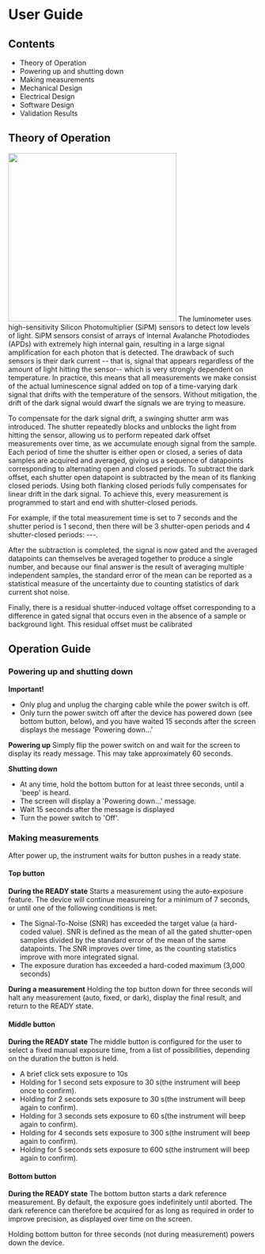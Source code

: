 # User Guide

## Contents
- Theory of Operation
- Powering up and shutting down
- Making measurements
- Mechanical Design
- Electrical Design
- Software Design
- Validation Results

## Theory of Operation
<img src = "https://user-images.githubusercontent.com/30475643/114794262-ee839280-9d40-11eb-962d-150d2e095a7a.png" width="340">
The luminometer uses high-sensitivity Silicon Photomultiplier (SiPM) sensors to detect low levels of light. SiPM sensors consist of arrays of internal Avalanche Photodiodes (APDs) with extremely high internal gain, resulting in a large signal amplification for each photon that is detected. The drawback of such sensors is their dark current -- that is, signal that appears regardless of the amount of light hitting the sensor-- which is very strongly dependent on temperature. In practice, this means that all measurements we make consist of the actual luminescence signal added on top of a time-varying dark signal that drifts with the temperature of the sensors. Without mitigation, the drift of the dark signal would dwarf the signals we are trying to measure.

To compensate for the dark signal drift, a swinging shutter arm was introduced. The shutter repeatedly blocks and unblocks the light from hitting the sensor, allowing us to perform repeated dark offset measurements over time, as we accumulate enough signal from the sample. Each period of time the shutter is either open or closed, a series of data samples are acquired and averaged, giving us a sequence of datapoints corresponding to alternating open and closed periods. To subtract the dark offset, each shutter open datapoint is subtracted by the mean of its flanking closed periods. Using both flanking closed periods fully compensates for linear drift in the dark signal. To achieve this, every measurement is programmed to start and end with shutter-closed periods.

For example, if the total measurement time is set to 7 seconds and the shutter period is 1 second, then there will be 3 shutter-open periods and 4 shutter-closed periods: _-_-_-_. 

After the subtraction is completed, the signal is now gated and the averaged datapoints can themselves be averaged together to produce a single number, and because our final answer is the result of averaging multiple independent samples, the standard error of the mean can be reported as a statistical measure of the uncertainty due to counting statistics of dark current shot noise. 

Finally, there is a residual shutter-induced voltage offset corresponding to a difference in gated signal that occurs even in the absence of a sample or background light. This residual offset must be calibrated 

## Operation Guide

### Powering up and shutting down
__Important!__
- Only plug and unplug the charging cable while the power switch is off.
- Only turn the power switch off after the device has powered down (see bottom button, below), and you have waited 15 seconds after the screen displays the message 'Powering down...'

__Powering up__
Simply flip the power switch on and wait for the screen to display its ready message. This may take approximately 60 seconds. 

__Shutting down__ 
- At any time, hold the bottom button for at least three seconds, until a 'beep' is heard. 
- The screen will display a 'Powering down...' message. 
- Wait 15 seconds after the message is displayed
- Turn the power switch to 'Off'.

### Making measurements
After power up, the instrument waits for button pushes in a ready state.

#### Top button
__During the READY state__
Starts a measurement using the auto-exposure feature. The device will continue measureing for a minimum of 7 seconds, or until one of the following conditions is met:
- The Signal-To-Noise (SNR) has exceeded the target value (a hard-coded value). SNR is defined as the mean of all the gated shutter-open samples divided by the standard error of the mean of the same datapoints. The SNR improves over time, as the counting statistics improve with more integrated signal.
- The exposure duration has exceeded a hard-coded maximum (3,000 seconds)

__During a measurement__
Holding the top button down for three seconds will halt any measurement (auto, fixed, or dark), display the final result, and return to the READY state.

#### Middle button
__During the READY state__
The middle button is configured for the user to select a fixed manual exposure time, from a list of possibilities, depending on the duration the button is held. 
- A brief click sets exposure to 10s
- Holding for 1 second sets exposure to 30 s(the instrument will beep once to confirm). 
- Holding for 2 seconds sets exposure to 30 s(the instrument will beep again to confirm). 
- Holding for 3 seconds sets exposure to 60 s(the instrument will beep again to confirm). 
- Holding for 4 seconds sets exposure to 300 s(the instrument will beep again to confirm). 
- Holding for 5 seconds sets exposure to 600 s(the instrument will beep again to confirm). 

#### Bottom button
__During the READY state__
The bottom button starts a dark reference measurement. By default, the exposure goes indefinitely until aborted. The dark reference can therefore be acquired for as long as required in order to improve precision, as displayed over time on the screen. 

Holding bottom button for three seconds (not during measurement) powers down the device.
